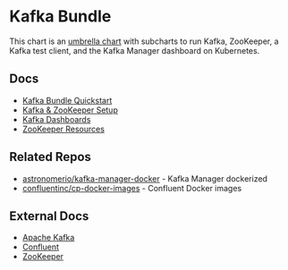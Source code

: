 # Kafka Bundle

This chart is an [umbrella chart](https://docs.helm.sh/developing_charts/#complex-charts-with-many-dependencies) with subcharts to run Kafka, ZooKeeper, a Kafka test client, and the Kafka Manager dashboard on Kubernetes.

## Docs

- [Kafka Bundle Quickstart](docs/quickstart.md)
- [Kafka & ZooKeeper Setup](docs/setup.md)
- [Kafka Dashboards](docs/dashboards.md)
- [ZooKeeper Resources](docs/zookeeper.md)

## Related Repos

- [astronomerio/kafka-manager-docker](https://github.com/astronomerio/kafka-manager-docker) - Kafka Manager dockerized
- [confluentinc/cp-docker-images](https://github.com/confluentinc/cp-docker-images) - Confluent Docker images

## External Docs

- [Apache Kafka](http://kafka.apache.org/documentation/)
- [Confluent](https://docs.confluent.io/current/)
- [ZooKeeper](https://zookeeper.apache.org/doc/current/)
